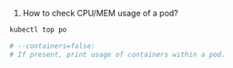 1. How to check CPU/MEM usage of a pod?

```bash
kubectl top po

# --containers=false:
# If present, print usage of containers within a pod.
```

